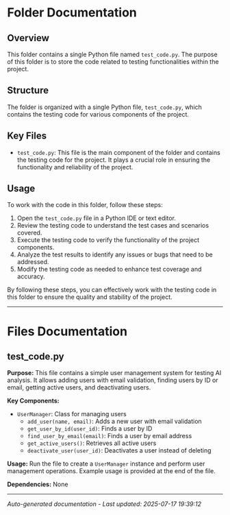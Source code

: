 # Folder Documentation

## Overview
This folder contains a single Python file named `test_code.py`. The purpose of this folder is to store the code related to testing functionalities within the project.

## Structure
The folder is organized with a single Python file, `test_code.py`, which contains the testing code for various components of the project.

## Key Files
- `test_code.py`: This file is the main component of the folder and contains the testing code for the project. It plays a crucial role in ensuring the functionality and reliability of the project.

## Usage
To work with the code in this folder, follow these steps:
1. Open the `test_code.py` file in a Python IDE or text editor.
2. Review the testing code to understand the test cases and scenarios covered.
3. Execute the testing code to verify the functionality of the project components.
4. Analyze the test results to identify any issues or bugs that need to be addressed.
5. Modify the testing code as needed to enhance test coverage and accuracy.

By following these steps, you can effectively work with the testing code in this folder to ensure the quality and stability of the project.

---

# Files Documentation

## test_code.py

**Purpose:** This file contains a simple user management system for testing AI analysis. It allows adding users with email validation, finding users by ID or email, getting active users, and deactivating users.

**Key Components:**
- `UserManager`: Class for managing users
  - `add_user(name, email)`: Adds a new user with email validation
  - `get_user_by_id(user_id)`: Finds a user by ID
  - `find_user_by_email(email)`: Finds a user by email address
  - `get_active_users()`: Retrieves all active users
  - `deactivate_user(user_id)`: Deactivates a user instead of deleting

**Usage:** Run the file to create a `UserManager` instance and perform user management operations. Example usage is provided at the end of the file.

**Dependencies:** None

---
*Auto-generated documentation - Last updated: 2025-07-17 19:39:12*

